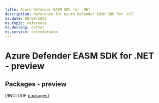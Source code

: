 ```yaml
---
title: Azure Defender EASM SDK for .NET
description: Reference for Azure Defender EASM SDK for .NET
ms.date: 08/08/2025
ms.topic: reference
ms.devlang: dotnet
ms.service: defendereasm
---
```

# Azure Defender EASM SDK for .NET - preview
## Packages - preview
[!INCLUDE [packages](defender-easm-index.md)]